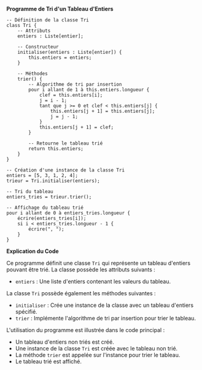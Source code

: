 **Programme de Tri d'un Tableau d'Entiers**

```cool
-- Définition de la classe Tri
class Tri {
    -- Attributs
    entiers : Liste[entier];

    -- Constructeur
    initialiser(entiers : Liste[entier]) {
        this.entiers = entiers;
    }

    -- Méthodes
    trier() {
        -- Algorithme de tri par insertion
        pour i allant de 1 à this.entiers.longueur {
            clef = this.entiers[i];
            j = i - 1;
            tant que j >= 0 et clef < this.entiers[j] {
                this.entiers[j + 1] = this.entiers[j];
                j = j - 1;
            }
            this.entiers[j + 1] = clef;
        }

        -- Retourne le tableau trié
        return this.entiers;
    }
}

-- Création d'une instance de la classe Tri
entiers = [5, 3, 1, 2, 4];
trieur = Tri.initialiser(entiers);

-- Tri du tableau
entiers_tries = trieur.trier();

-- Affichage du tableau trié
pour i allant de 0 à entiers_tries.longueur {
    écrire(entiers_tries[i]);
    si i < entiers_tries.longueur - 1 {
        écrire(", ");
    }
}
```

**Explication du Code**

Ce programme définit une classe `Tri` qui représente un tableau d'entiers pouvant être trié. La classe possède les attributs suivants :

* `entiers` : Une liste d'entiers contenant les valeurs du tableau.

La classe `Tri` possède également les méthodes suivantes :

* `initialiser` : Crée une instance de la classe avec un tableau d'entiers spécifié.
* `trier` : Implémente l'algorithme de tri par insertion pour trier le tableau.

L'utilisation du programme est illustrée dans le code principal :

* Un tableau d'entiers non triés est créé.
* Une instance de la classe `Tri` est créée avec le tableau non trié.
* La méthode `trier` est appelée sur l'instance pour trier le tableau.
* Le tableau trié est affiché.